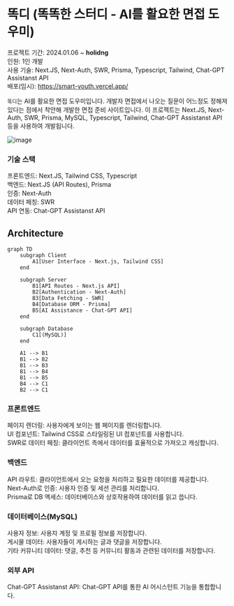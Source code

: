# 똑디 (똑똑한 스터디 - AI를 활요한 면접 도우미)
프로젝트 기간: 2024.01.06 ~ <strong>holidng</strong><br/>
인원: 1인 개발<br/>
사용 기술: Next.JS, Next-Auth, SWR, Prisma, Typescript, Tailwind, Chat-GPT Assistanst API<br/>
배포(임시): https://smart-youth.vercel.app/<br/>

`똑디`는 AI를 활요한 면접 도우미입니다. 개발자 면접에서 나오는 질문이 어느정도 정해져 있다는 점에서 착안해 개발한 면접 준비 사이트입니다. 이 프로젝트는 Next.JS, Next-Auth, SWR, Prisma, MySQL, Typescript, Tailwind, Chat-GPT Assistanst API 등을 사용하여 개발됩니다.

![image](https://hackmd.io/_uploads/rJDbrwAr0.png)


### 기술 스택
프론트엔드: Next.JS, Tailwind CSS, Typescript <br/>
백엔드: Next.JS (API Routes), Prisma <br/>
인증: Next-Auth <br/>
데이터 페칭: SWR <br/>
API 연동: Chat-GPT Assistanst API <br/>

## Architecture

```mermaid
graph TD
    subgraph Client
        A1[User Interface - Next.js, Tailwind CSS]
    end
    
    subgraph Server
        B1[API Routes - Next.js API]
        B2[Authentication - Next-Auth]
        B3[Data Fetching - SWR]
        B4[Database ORM - Prisma]
        B5[AI Assistance - Chat-GPT API]
    end

    subgraph Database
        C1[(MySQL)]
    end
    
    A1 --> B1
    B1 --> B2
    B1 --> B3
    B1 --> B4
    B1 --> B5
    B4 --> C1
    B2 --> C1
```

### 프론트엔드

페이지 렌더링: 사용자에게 보이는 웹 페이지를 렌더링합니다.<br/>
UI 컴포넌트: Tailwind CSS로 스타일링된 UI 컴포넌트를 사용합니다.<br/>
SWR로 데이터 페칭: 클라이언트 측에서 데이터를 효율적으로 가져오고 캐싱합니다.
### 백엔드

API 라우트: 클라이언트에서 오는 요청을 처리하고 필요한 데이터를 제공합니다.<br/>
Next-Auth로 인증: 사용자 인증 및 세션 관리를 처리합니다.<br/>
Prisma로 DB 액세스: 데이터베이스와 상호작용하여 데이터를 읽고 씁니다.
### 데이터베이스(MySQL)

사용자 정보: 사용자 계정 및 프로필 정보를 저장합니다.<br/>
게시물 데이터: 사용자들이 게시하는 글과 댓글을 저장합니다.<br/>
기타 커뮤니티 데이터: 댓글, 추천 등 커뮤니티 활동과 관련된 데이터를 저장합니다.
### 외부 API

Chat-GPT Assistanst API: Chat-GPT API를 통한 AI 어시스턴트 기능을 통합합니다.<br/>
